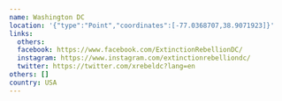 ```yaml
---
name: Washington DC
location: '{"type":"Point","coordinates":[-77.0368707,38.9071923]}'
links:
  others: 
  facebook: https://www.facebook.com/ExtinctionRebellionDC/
  instagram: https://www.instagram.com/extinctionrebelliondc/
  twitter: https://twitter.com/xrebeldc?lang=en
others: []
country: USA
---
```

